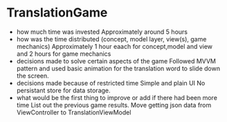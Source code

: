 # TranslationGame

* how much time was invested
    Approximately around 5 hours
* how was the time distributed (concept, model layer, view(s), game mechanics)
    Approximately 1 hour eaach for concept,model and view and 2 hours for game mechanics
* decisions made to solve certain aspects of the game
    Followed MVVM pattern and used basic animation for the translation word to slide down the screen.
* decisions made because of restricted time
    Simple and plain UI
    No persistant store for data storage.
* what would be the first thing to improve or add if there had been more time
    List out the previous game results.
    Move getting json data from ViewController to TranslationViewModel
